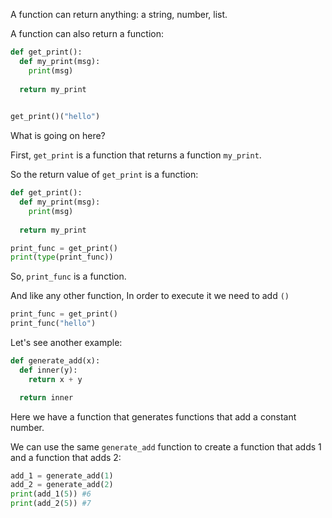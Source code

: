 A function can return anything: a string, number, list.

A function can also return a function:
```python
def get_print():
  def my_print(msg):
    print(msg)
  
  return my_print
  

get_print()("hello") 
```

What is going on here?

First, `get_print` is a function that returns a function `my_print`.

So the return value of `get_print` is a function:
```python
def get_print():
  def my_print(msg):
    print(msg)
  
  return my_print

print_func = get_print()
print(type(print_func)) 
```
So, `print_func` is a function.

And like any other function, In order to execute it we need to add `()`
```python
print_func = get_print()
print_func("hello") 
```

Let's see another example:
```python
def generate_add(x):
  def inner(y):
    return x + y

  return inner 
```

Here we have a function that generates functions that add a constant number.

We can use the same `generate_add` function to create a function that adds 1 and a function that adds 2:
```python
add_1 = generate_add(1)
add_2 = generate_add(2)
print(add_1(5)) #6 
print(add_2(5)) #7 
```

